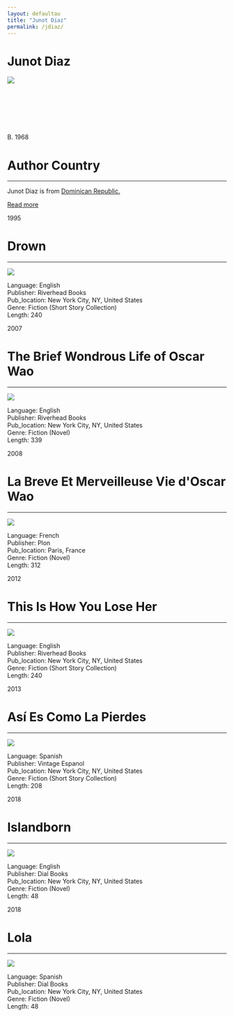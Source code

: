 ```yaml
---
layout: defaultau
title: "Junot Diaz"
permalink: /jdiaz/
---
```

<!-- partial:index.partial.html -->
<div class="content">
     <h1>Junot Diaz</h1>
    <div class="quote">
        <div><img src="https://upload.wikimedia.org/wikipedia/commons/thumb/7/72/Junot_D%C3%ADaz_%28cropped%29.jpg/330px-Junot_D%C3%ADaz_%28cropped%29.jpg" class="logo"></div>
    </div>
    <div class="timeline">
        <div style="padding-bottom:100px;"></div>
        <div class="block">
             <div class="date right"><p class="right"> B. 1968 </p></div>
            <div class="dot"></div>
            <div class="left first">
            <div class="author_country">
                <h1>Author Country</h1><hr>
          <div class="aclocation">  <p>Junot Diaz is from <a href="{{ site.baseurl }}/9">Dominican Republic.</a></p></div>
              <div class="acreadmore">  <a href="https://en.wikipedia.org/wiki/Junot_D%C3%ADaz" target="_blank">Read more</a></div>
            </div>
            </div>
        <div class="block">
            <div class="date left"><p class="left">1995</p></div>
            <div class="dot"></div>
            <div class="right">
                <h1>Drown</h1><hr>
                <p><img src="https://m.media-amazon.com/images/I/41IghzCaazL._SX318_BO1,204,203,200_.jpg"></p>
                <p>
                Language: English<br/>
                Publisher: Riverhead Books<br/>
                Pub_location: New York City, NY, United States<br/>
                Genre: Fiction (Short Story Collection)<br/>
                Length: 240<br/>                   </p>
            </div>
        </div>
       <div class="block">
            <div class="date left"><p class="left">2007</p></div>
            <div class="dot"></div>
            <div class="right">
                <h1>The Brief Wondrous Life of Oscar Wao</h1><hr>
                <p><img src="https://m.media-amazon.com/images/I/51lPJDcI5UL._SX318_BO1,204,203,200_.jpg"></p>
                <p>
                Language: English<br/>
                Publisher: Riverhead Books<br/>
                Pub_location: New York City, NY, United States<br/>
                Genre: Fiction (Novel)<br/>
                Length: 339<br/>                   </p>
            </div>
        </div>
       <div class="block">
            <div class="date left"><p class="left">2008</p></div>
            <div class="dot"></div>
            <div class="right">
                <h1>La Breve Et Merveilleuse Vie d'Oscar Wao</h1><hr>
                <p><img src="https://images-na.ssl-images-amazon.com/images/I/51j9P2M6pTL._SX210_.jpg"></p>
                <p>
                Language: French<br/>
                Publisher: Plon<br/>
                Pub_location: Paris, France<br/>
                Genre: Fiction (Novel)<br/>
                Length: 312<br/>                   </p>
            </div>
        </div>
       <div class="block">
            <div class="date left"><p class="left">2012</p></div>
            <div class="dot"></div>
            <div class="right">
                <h1>This Is How You Lose Her</h1><hr>
                <p><img src="https://m.media-amazon.com/images/I/51G2GGjeBjL._SY291_BO1,204,203,200_QL40_FMwebp_.jpg"></p>
                <p>
                Language: English<br/>
                Publisher: Riverhead Books<br/>
                Pub_location: New York City, NY, United States<br/>
                Genre: Fiction (Short Story Collection)<br/>
                Length: 240<br/>                   </p>
            </div>
        </div>
<div class="block">
            <div class="date left"><p class="left">2013</p></div>
            <div class="dot"></div>
            <div class="right">
                <h1>Así Es Como La Pierdes</h1><hr>
                <p><img src="https://m.media-amazon.com/images/I/51ACzucjRjL._SY291_BO1,204,203,200_QL40_FMwebp_.jpg"></p>
                <p>
                Language: Spanish<br/>
                Publisher: Vintage Espanol<br/>
                Pub_location: New York City, NY, United States<br/>
                Genre: Fiction (Short Story Collection)<br/>
                Length: 208<br/>                   </p>
            </div>
        </div>
       <div class="block">
            <div class="date left"><p class="left">2018</p></div>
            <div class="dot"></div>
            <div class="right">
                <h1>Islandborn</h1><hr>
                <p><img src="https://m.media-amazon.com/images/I/51jkLQ3I8UL._SX218_BO1,204,203,200_QL40_FMwebp_.jpg"></p>
                <p>
                Language: English<br/>
                Publisher: Dial Books<br/>
                Pub_location: New York City, NY, United States<br/>
                Genre: Fiction (Novel)<br/>
                Length: 48<br/>                   </p>
            </div>
        </div>
       <div class="block">
            <div class="date left"><p class="left">2018</p></div>
            <div class="dot"></div>
            <div class="right">
                <h1>Lola</h1><hr>
                <p><img src="https://m.media-amazon.com/images/I/51jEtRhSbQL._SX387_BO1,204,203,200_.jpg"></p>
                <p>
                Language: Spanish<br/>
                Publisher: Dial Books<br/>
                Pub_location: New York City, NY, United States<br/>
                Genre: Fiction (Novel)<br/>
                Length: 48<br/>                   </p>
            </div>
        </div>
<!-- partial -->
  <script src='https://cdnjs.cloudflare.com/ajax/libs/jquery/3.1.1/jquery.min.js'></script><script  src="assets/js/authorscript.js"></script>